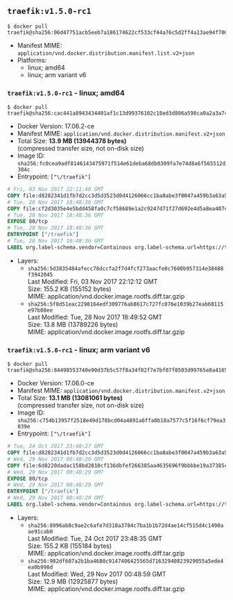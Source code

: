## `traefik:v1.5.0-rc1`

```console
$ docker pull traefik@sha256:06d47751acb5eeb7a186174622cf533cf44a76c5d2ff4a13ae94f7002fe13067
```

-	Manifest MIME: `application/vnd.docker.distribution.manifest.list.v2+json`
-	Platforms:
	-	linux; amd64
	-	linux; arm variant v6

### `traefik:v1.5.0-rc1` - linux; amd64

```console
$ docker pull traefik@sha256:cac441a8943434401af1c13d99376102c18ed3d806a598ca0a2a3a74169dfc3e
```

-	Docker Version: 17.06.2-ce
-	Manifest MIME: `application/vnd.docker.distribution.manifest.v2+json`
-	Total Size: **13.9 MB (13944378 bytes)**  
	(compressed transfer size, not on-disk size)
-	Image ID: `sha256:fc0cea9adf8146143475971f514e61deba68db0309fa7e74d8a6f565512d384c`
-	Entrypoint: `["\/traefik"]`

```dockerfile
# Fri, 03 Nov 2017 22:11:40 GMT
COPY file:d8282341d1fb7d2cc3d5d3523d0d4126066cc1ba8abe3f0047a459b3a63a5653 in /etc/ssl/certs/ 
# Tue, 28 Nov 2017 18:48:36 GMT
COPY file:cf2d3035e4e5bdd458fa0c7cf58689e1a2c9247d71f27d692e4d5a8ea407cecb in / 
# Tue, 28 Nov 2017 18:48:36 GMT
EXPOSE 80/tcp
# Tue, 28 Nov 2017 18:48:36 GMT
ENTRYPOINT ["/traefik"]
# Tue, 28 Nov 2017 18:48:36 GMT
LABEL org.label-schema.vendor=Containous org.label-schema.url=https://traefik.io org.label-schema.name=Traefik org.label-schema.description=A modern reverse-proxy org.label-schema.version=v1.5.0-rc1 org.label-schema.docker.schema-version=1.0
```

-	Layers:
	-	`sha256:5d3835484afecc78dccfa2f7d4fcf273aacfe0c7600b957314e38488f3942045`  
		Last Modified: Fri, 03 Nov 2017 22:12:12 GMT  
		Size: 155.2 KB (155152 bytes)  
		MIME: application/vnd.docker.image.rootfs.diff.tar.gzip
	-	`sha256:5f0d51eac2298164edf309776ab8617c727fc076e1039b27eab68115e97b08ee`  
		Last Modified: Tue, 28 Nov 2017 18:49:52 GMT  
		Size: 13.8 MB (13789226 bytes)  
		MIME: application/vnd.docker.image.rootfs.diff.tar.gzip

### `traefik:v1.5.0-rc1` - linux; arm variant v6

```console
$ docker pull traefik@sha256:84498553740e90d37b5c57f8a34f02f7e7bf07f8503d99765e8a41658ca9db59
```

-	Docker Version: 17.06.0-ce
-	Manifest MIME: `application/vnd.docker.distribution.manifest.v2+json`
-	Total Size: **13.1 MB (13081061 bytes)**  
	(compressed transfer size, not on-disk size)
-	Image ID: `sha256:c754b13957f2518e49d178bcd04a4891a6ffa0b18a7577c5f16f6cf79ea3039e`
-	Entrypoint: `["\/traefik"]`

```dockerfile
# Tue, 24 Oct 2017 23:48:27 GMT
COPY file:d8282341d1fb7d2cc3d5d3523d0d4126066cc1ba8abe3f0047a459b3a63a5653 in /etc/ssl/certs/ 
# Wed, 29 Nov 2017 00:48:29 GMT
COPY file:6d8220dadac158bd2810cf136dbfef266385aa4635696f9bbbbe19a37385c770 in / 
# Wed, 29 Nov 2017 00:48:29 GMT
EXPOSE 80/tcp
# Wed, 29 Nov 2017 00:48:29 GMT
ENTRYPOINT ["/traefik"]
# Wed, 29 Nov 2017 00:48:29 GMT
LABEL org.label-schema.vendor=Containous org.label-schema.url=https://traefik.io org.label-schema.name=Traefik org.label-schema.description=A modern reverse-proxy org.label-schema.version=v1.5.0-rc1 org.label-schema.docker.schema-version=1.0
```

-	Layers:
	-	`sha256:8996ab8c9ae2c6afe7d318a3784c7ba1b1b72d4ae14cf515d4c1490aae91cab0`  
		Last Modified: Tue, 24 Oct 2017 23:48:35 GMT  
		Size: 155.2 KB (155184 bytes)  
		MIME: application/vnd.docker.image.rootfs.diff.tar.gzip
	-	`sha256:982df607a2b1ba4680c9147406425565d71632940823929055a5ede4ea0b998d`  
		Last Modified: Wed, 29 Nov 2017 00:48:59 GMT  
		Size: 12.9 MB (12925877 bytes)  
		MIME: application/vnd.docker.image.rootfs.diff.tar.gzip
